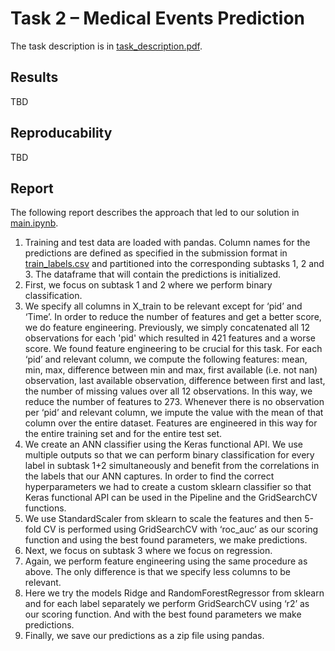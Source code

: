 # Task 2 – Medical Events Prediction
The task description is in [task_description.pdf](task_description.pdf).

## Results
TBD


## Reproducability
TBD


## Report
The following report describes the approach that led to our solution in [main.ipynb](main.ipynb).

1)	Training and test data are loaded with pandas. Column names for the predictions are defined as specified in the submission format in [train_labels.csv](train_labels.csv) and partitioned into the corresponding subtasks 1, 2 and 3. The dataframe that will contain the predictions is initialized.
2)	First, we focus on subtask 1 and 2 where we perform binary classification. 
3)	We specify all columns in X_train to be relevant except for ‘pid’ and ‘Time’. In order to reduce the number of features and get a better score, we do feature engineering. Previously, we simply concatenated all 12 observations for each 'pid' which resulted in 421 features and a worse score. We found feature engineering to be crucial for this task. For each ‘pid’ and relevant column, we compute the following features: mean, min, max, difference between min and max, first available (i.e. not nan) observation, last available observation, difference between first and last, the number of missing values over all 12 observations. In this way, we reduce the number of features to 273. Whenever there is no observation per ‘pid’ and relevant column, we impute the value with the mean of that column over the entire dataset. Features are engineered in this way for the entire training set and for the entire test set.
4)	We create an ANN classifier using the Keras functional API. We use multiple outputs so that we can perform binary classification for every label in subtask 1+2 simultaneously and benefit from the correlations in the labels that our ANN captures. In order to find the correct hyperparameters we had to create a custom sklearn classifier so that Keras functional API can be used in the Pipeline and the GridSearchCV functions.
5)	We use StandardScaler from sklearn to scale the features and then 5-fold CV is performed using GridSearchCV with ‘roc_auc’ as our scoring function and using the best found parameters, we make predictions.
6)	Next, we focus on subtask 3 where we focus on regression.
7)	Again, we perform feature engineering using the same procedure as above. The only difference is that we specify less columns to be relevant.
8)	Here we try the models Ridge and RandomForestRegressor from sklearn and for each label separately we perform GridSearchCV using ‘r2’ as our scoring function. And with the best found parameters we make predictions.
9)	Finally, we save our predictions as a zip file using pandas.
